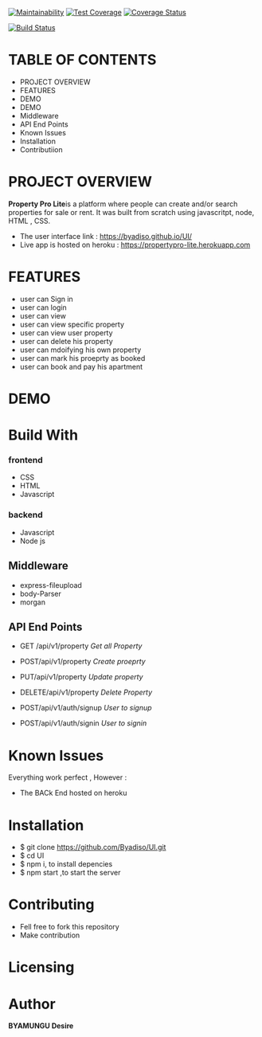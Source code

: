 [![Maintainability](https://api.codeclimate.com/v1/badges/f8910ac7a64bcd78c3a6/maintainability)](https://codeclimate.com/github/Byadiso/UI/maintainability) [![Test Coverage](https://api.codeclimate.com/v1/badges/f8910ac7a64bcd78c3a6/test_coverage)](https://codeclimate.com/github/Byadiso/UI/test_coverage)
[![Coverage Status](https://coveralls.io/repos/github/Byadiso/UI/badge.svg?branch=master)](https://coveralls.io/github/Byadiso/UI?branch=master)

[![Build Status](https://travis-ci.org/Byadiso/UI.svg?branch=develop)](https://travis-ci.org/Byadiso/UI)

# TABLE OF CONTENTS

-   PROJECT OVERVIEW
-   FEATURES
-   DEMO
-   DEMO
-   Middleware
-   API End Points
-   Known Issues
-   Installation
-   Contributiion

# PROJECT OVERVIEW

**Property Pro Lite**is a platform where people can create and/or search properties for sale or rent. It was built from scratch using javascritpt, node, HTML , CSS.

-   The user interface link : https://byadiso.github.io/UI/
-   Live app is hosted on heroku : https://propertypro-lite.herokuapp.com

# FEATURES

-   user can Sign in
-   user can login
-   user can view
-   user can view specific property
-   user can view user property
-   user can delete his property
-   user can mdoifying his own property
-   user can mark his proeprty as booked
-   user can book and pay his apartment  

# DEMO

# Build With

### frontend

-   CSS
-   HTML
-   Javascript

### backend

-   Javascript
-   Node js

## Middleware

-   express-fileupload
-   body-Parser
-   morgan

## API End Points

-   GET /api/v1/property _Get all Property_
-   POST/api/v1/property _Create proeprty_
-   PUT/api/v1/property _Update property_
-   DELETE/api/v1/property _Delete Property_

-   POST/api/v1/auth/signup _User to signup_
-   POST/api/v1/auth/signin _User to signin_

# Known Issues

Everything work perfect , However :

-   The BACk End hosted on heroku

# Installation

-   \$ git clone https://github.com/Byadiso/UI.git
-   \$ cd UI
-   \$ npm i, to install depencies
-   \$ npm start ,to start the server

# Contributing

-   Fell free to fork this repository
-   Make contribution

# Licensing

# Author

**BYAMUNGU Desire**
